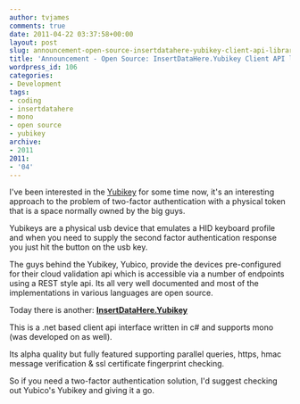 ```yaml
---
author: tvjames
comments: true
date: 2011-04-22 03:37:58+00:00
layout: post
slug: announcement-open-source-insertdatahere-yubikey-client-api-library
title: 'Announcement - Open Source: InsertDataHere.Yubikey Client API library'
wordpress_id: 106
categories:
- Development
tags:
- coding
- insertdatahere
- mono
- open source
- yubikey
archive: 
- 2011
2011:
- '04'
---
```


I've been interested in the [Yubikey](http://www.yubico.com/yubikey) for some time now, it's an interesting approach to the problem of two-factor authentication with a physical token that is a space normally owned by the big guys.

Yubikeys are a physical usb device that emulates a HID keyboard profile and when you need to supply the second factor authentication response you just hit the button on the usb key.

The guys behind the Yubikey, Yubico, provide the devices pre-configured for their cloud validation api which is accessible via a number of endpoints using a REST style api. Its all very well documented and most of the implementations in various languages are open source.

Today there is another: **[InsertDataHere.Yubikey](https://bitbucket.org/tvjames/yubikey/wiki/Home)**

This is a .net based client api interface written in c# and supports mono (was developed on as well).

Its alpha quality but fully featured supporting parallel queries, https, hmac message verification & ssl certificate fingerprint checking.

So if you need a two-factor authentication solution, I'd suggest checking out Yubico's Yubikey and giving it a go.

